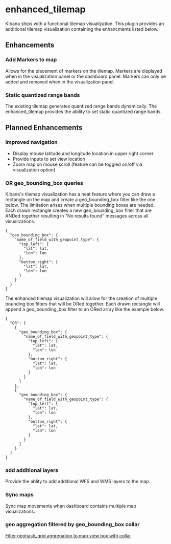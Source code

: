 # enhanced_tilemap
Kibana ships with a functional tilemap visualization. This plugin provides an additional tilemap visualization containing the enhancments listed below.

## Enhancements

### Add Markers to map
Allows for the placement of markers on the tilemap. Markers are displayed when in the visualization panel or the dashboard panel. Markers can only be added and removed when in the visualization panel.

### Static quantized range bands
The existing tilemap generates quantized range bands dynamically. The enhanced_tilemap provides the ability to set static quantized range bands.

## Planned Enhancements

### Improved navigation
* Display mouse latitude and longitude location in upper right corner
* Provide inputs to set view location
* Zoom map on mouse scroll (feature can be toggled on/off via visualization option)

### OR geo_bounding_box queries
Kibana's tilemap visualization has a neat feature where you can draw a rectangle on the map and create a geo_bounding_box filter like the one below. The limitation arises when multiple bounding boxes are needed. Each drawn rectangle creates a new geo_bounding_box filter that are ANDed together resulting in "No results found" messages across all visualizations. 
```
{
  "geo_bounding_box": {
    "name_of_field_with_geopoint_type": {
      "top_left": {
        "lat": lat,
        "lon": lon
      },
      "bottom_right": {
        "lat": lat,
        "lon": lon
      }
    }
  }
}
```

The enhanced tilemap visualization will allow for the creation of multiple bounding box filters that will be ORed together. Each drawn rectangle will append a geo_bounding_box filter to an ORed array like the example below.
```
{
  "OR": [
    {
      "geo_bounding_box": {
        "name_of_field_with_geopoint_type": {
          "top_left": {
            "lat": lat,
            "lon": lon
          },
          "bottom_right": {
            "lat": lat,
            "lon": lon
          }
        }
      }
    },
    {
      "geo_bounding_box": {
        "name_of_field_with_geopoint_type": {
          "top_left": {
            "lat": lat,
            "lon": lon
          },
          "bottom_right": {
            "lat": lat,
            "lon": lon
          }
        }
      }
    }
  ]
}
```

### add additional layers
Provide the ablity to add additional WFS and WMS layers to the map.

### Sync maps
Sync map movements when dashboard contains multiple map visualizations.

### geo aggregation filtered by geo_bounding_box collar
[Filter geohash_grid aggregation to map view box with collar](https://github.com/elastic/kibana/issues/8087)
